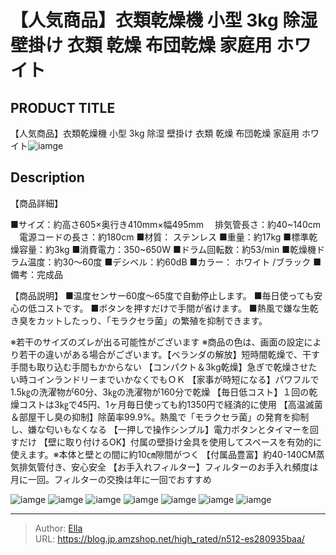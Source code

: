 # 【人気商品】衣類乾燥機 小型 3kg 除湿 壁掛け 衣類 乾燥 布団乾燥 家庭用 ホワイト


## PRODUCT TITLE 

【人気商品】衣類乾燥機 小型 3kg 除湿 壁掛け 衣類 乾燥 布団乾燥 家庭用 ホワイト![iamge](https://b2bfiles1.gigab2b.cn/image/wkseller/301/ES280935/20210719_74df2206ce03ae27a34703877e2760c1.jpg)

## Description

【商品詳細】

■サイズ：約高さ605×奥行き410mm×幅495mm
　排気管長さ：約40~140cm
　電源コードの長さ：約180cm
■材質： ステンレス
■重量：約17kg
■標準乾燥容量：約3kg
■消費電力：350~650W
■ドラム回転数：約53/min
■乾燥機ドラム温度：約30〜60度
■デシベル：約60dB
■カラー： ホワイト /ブラック
■備考：完成品

【商品説明】
■温度センサー60度〜65度で自動停止します。
■毎日使っても安心の低コストです。
■ボタンを押すだけで手間が省けます。
■熱風で嫌な生乾き臭をカットしたっり、「モラクセラ菌」の繁殖を抑制できます。

※若干のサイズのズレが出る可能性がございます
※商品の色は、画面の設定により若干の違いがある場合がございます。【ベランダの解放】短時間乾燥で、干す手間も取り込む手間もかからない
【コンパクト＆3kg乾燥】急ぎで乾燥させたい時コインランドリーまでいかなくでもＯＫ
【家事が時短になる】パワフルで1.5㎏の洗濯物が60分、3㎏の洗濯物が160分で乾燥
【毎日低コスト】１回の乾燥コストは3㎏で45円、1ヶ月毎日使っても約1350円で経済的に使用
【高温滅菌＆部屋干し臭の抑制】除菌率99.9%。熱風で「モラクセラ菌」の発育を抑制し、嫌な匂いもなくなる
【一押しで操作シンプル】電力ボタンとタイマーを回すだけ
【壁に取り付けるOK】付属の壁掛け金具を使用してスペースを有効的に使えます。※本体と壁との間に約10㎝隙間がつく
【付属品豊富】約40-140CM蒸気排気管付き、安心安全
【お手入れフィルター】フィルターのお手入れ頻度は月に一回。フィルターの交換は年に一回でおすすめ

![iamge](https://b2bfiles1.gigab2b.cn/image/wkseller/301/ES280935/白色/20210829_9582f6d4ba0140f5d22e541098ee1081.jpg)
![iamge](https://b2bfiles1.gigab2b.cn/image/wkseller/301/ES280935/20210719_3e4420e56851e7503a144fc6d01aedb3.jpg)
![iamge](https://b2bfiles1.gigab2b.cn/image/wkseller/301/ES280935/20210719_726018cd092e03a745a2d2689999db6b.jpg)
![iamge](https://b2bfiles1.gigab2b.cn/image/wkseller/301/ES280935/20210719_858a29fcd8dc2301c42575c9d6cee414.jpg)
![iamge](https://b2bfiles1.gigab2b.cn/image/wkseller/301/ES280935/20210719_88b7610bf276ab15bdf78d843da50625.jpg)
![iamge](https://b2bfiles1.gigab2b.cn/image/wkseller/301/ES280935/20210719_b7adddd5589b5fcd55d91ca1326edcf6.jpg)
![iamge](https://b2bfiles1.gigab2b.cn/image/wkseller/301/ES280935/20210719_c6ded6a33ccb7f48b352915eb4de39ec.jpg)


---

> Author: [Ella](https://blog.jp.amzshop.net/)  
> URL: https://blog.jp.amzshop.net/high_rated/n512-es280935baa/  

